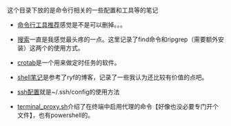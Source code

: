 这个目录下放的是命令行相关的一些配置和工具等的笔记

- [命令行工具推荐](命令行工具推荐.md)感觉是不是可以删掉。。。

- [搜索](搜索.md)一直是我感觉最头疼的一点。这里记录了find命令和ripgrep（需要额外安装）这两个的使用方式。

- [crotab](crotab.md)是一个用来做定时任务的软件。

- [shell笔记](shell笔记.md)是参考了ryf的博客，记录了一些我认为还比较有价值的点吧。

- [ssh配置](ssh配置.md)就是~/.ssh/config的使用方法

- [terminal_proxy.sh](terminal_proxy.sh)介绍了在终端中启用代理的命令【好像也没必要专门开个文件】，也有powershell的。

